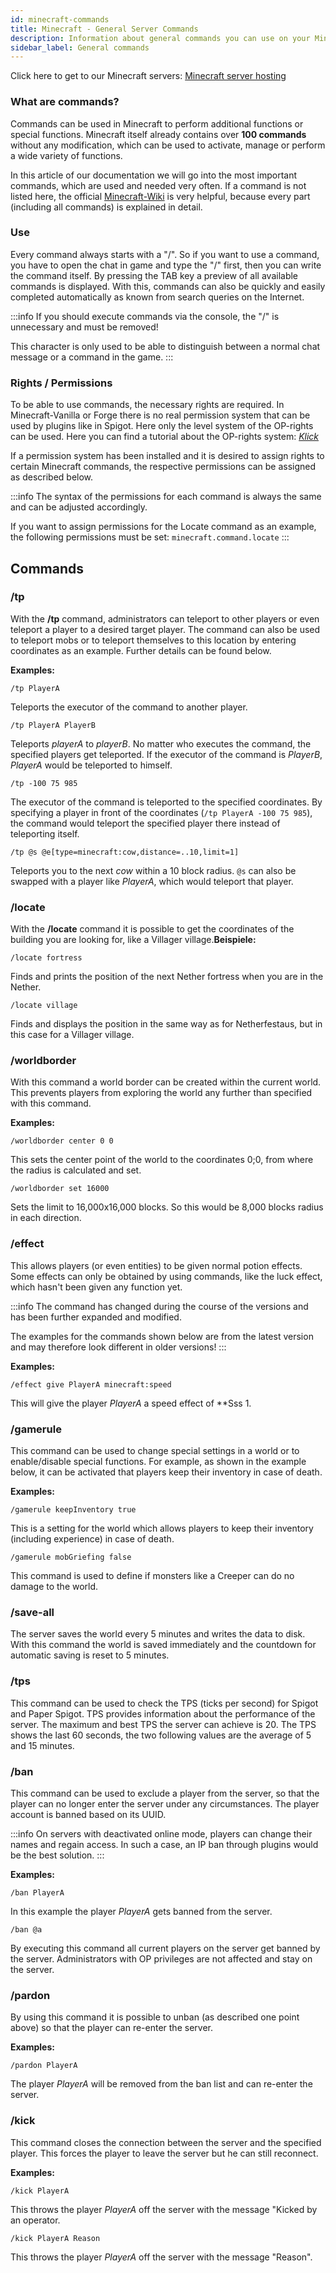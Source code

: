 ```yaml
---
id: minecraft-commands
title: Minecraft - General Server Commands
description: Information about general commands you can use on your Minecraft server from ZAP-Hosting - ZAP-Hosting.com documentation
sidebar_label: General commands
---
```


Click here to get to our Minecraft servers: [Minecraft server hosting](https://zap-hosting.com/en/minecraft-server-hosting/)

### What are commands?

Commands can be used in Minecraft to perform additional functions or special functions. Minecraft itself already contains over **100 commands** without any modification, which can be used to activate, manage or perform a wide variety of functions.

In this article of our documentation we will go into the most important commands, which are used and needed very often.
If a command is not listed here, the official [Minecraft-Wiki](https://minecraft-de.gamepedia.com/) is very helpful, because every part (including all commands) is explained in detail.



### Use

Every command always starts with a "/". So if you want to use a command, you have to open the chat in game and type the "/" first, then you can write the command itself. By pressing the TAB key a preview of all available commands is displayed. With this, commands can also be quickly and easily completed automatically as known from search queries on the Internet.

:::info
If you should execute commands via the console, the "/" is unnecessary and must be removed!

This character is only used to be able to distinguish between a normal chat message or a command in the game.
:::

### Rights / Permissions

To be able to use commands, the necessary rights are required. In Minecraft-Vanilla or Forge there is no real permission system that can be used by plugins like in Spigot. Here only the level system of the OP-rights can be used. Here you can find a tutorial about the OP-rights system:  [*Klick*](minecraft-addop.md#rights-level)

If a permission system has been installed and it is desired to assign rights to certain Minecraft commands, the respective permissions can be assigned as described below.

:::info
The syntax of the permissions for each command is always the same and can be adjusted accordingly.

If you want to assign permissions for the Locate command as an example, the following permissions must be set: ``minecraft.command.locate``
:::



## Commands

### /tp

With the **/tp** command, administrators can teleport to other players or even teleport a player to a desired target player.
The command can also be used to teleport mobs or to teleport themselves to this location by entering coordinates as an example. Further details can be found below.

**Examples:**

``/tp PlayerA``

Teleports the executor of the command to another player.

``/tp PlayerA PlayerB``

Teleports *playerA* to *playerB*. No matter who executes the command, the specified players get teleported.
If the executor of the command is *PlayerB*, *PlayerA* would be teleported to himself.

``/tp -100 75 985``

The executor of the command is teleported to the specified coordinates.
By specifying a player in front of the coordinates (``/tp PlayerA -100 75 985``), the command would teleport the specified player there instead of teleporting itself.

``/tp @s @e[type=minecraft:cow,distance=..10,limit=1]``

Teleports you to the next *cow* within a 10 block radius.
``@s`` can also be swapped with a player like *PlayerA*, which would teleport that player.

### /locate

With the **/locate** command it is possible to get the coordinates of the building you are looking for, like a Villager village.**Beispiele:**

``/locate fortress``

Finds and prints the position of the next Nether fortress when you are in the Nether.

``/locate village``

Finds and displays the position in the same way as for Netherfestaus, but in this case for a Villager village.

### /worldborder

With this command a world border can be created within the current world. This prevents players from exploring the world any further than specified with this command.

**Examples:**

``/worldborder center 0 0``

This sets the center point of the world to the coordinates 0;0, from where the radius is calculated and set.

``/worldborder set 16000``

Sets the limit to 16,000x16,000 blocks. So this would be 8,000 blocks radius in each direction. 

### /effect

This allows players (or even entities) to be given normal potion effects.
Some effects can only be obtained by using commands, like the luck effect, which hasn't been given any function yet.

:::info
The command has changed during the course of the versions and has been further expanded and modified.

The examples for the commands shown below are from the latest version and may therefore look different in older versions! 
:::

**Examples:**

``/effect give PlayerA minecraft:speed``

This will give the player *PlayerA* a speed effect of **Sss 1.

### /gamerule

This command can be used to change special settings in a world or to enable/disable special functions.
For example, as shown in the example below, it can be activated that players keep their inventory in case of death.

**Examples:**

``/gamerule keepInventory true``

This is a setting for the world which allows players to keep their inventory (including experience) in case of death.

``/gamerule mobGriefing false``

This command is used to define if monsters like a Creeper can do no damage to the world.

### /save-all

The server saves the world every 5 minutes and writes the data to disk.
With this command the world is saved immediately and the countdown for automatic saving is reset to 5 minutes.

### /tps

This command can be used to check the TPS (ticks per second) for Spigot and Paper Spigot.
TPS provides information about the performance of the server. The maximum and best TPS the server can achieve is 20.
The TPS shows the last 60 seconds, the two following values are the average of 5 and 15 minutes.

### /ban

This command can be used to exclude a player from the server, so that the player can no longer enter the server under any circumstances. The player account is banned based on its UUID.

:::info
On servers with deactivated online mode, players can change their names and regain access. In such a case, an IP ban through plugins would be the best solution.
:::

**Examples:**

``/ban PlayerA``

In this example the player *PlayerA* gets banned from the server.

``/ban @a``

By executing this command all current players on the server get banned by the server. Administrators with OP privileges are not affected and stay on the server.

### /pardon

By using this command it is possible to unban (as described one point above) so that the player can re-enter the server.

**Examples:**

``/pardon PlayerA``

The player *PlayerA* will be removed from the ban list and can re-enter the server.

### /kick

This command closes the connection between the server and the specified player. This forces the player to leave the server but he can still reconnect.

**Examples:**

``/kick PlayerA``

This throws the player *PlayerA* off the server with the message "Kicked by an operator.

``/kick PlayerA Reason``

This throws the player *PlayerA* off the server with the message "Reason".
